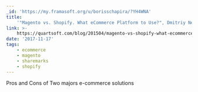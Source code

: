 ```yaml
---
_id: 'https://my.framasoft.org/u/borisschapira/?YH4WNA'
title:
    '"Magento vs. Shopify. What eCommerce Platform to Use?", Dmitriy Nesterov'
link: >-
    https://quartsoft.com/blog/201504/magento-vs-shopify-what-ecommerce-platform-use
date: '2017-11-17'
tags:
    - ecommerce
    - magento
    - sharemarks
    - shopify
---
```


<div class="markdown"><p>Pros and Cons of Two majors e-commerce solutions
</p></div>
